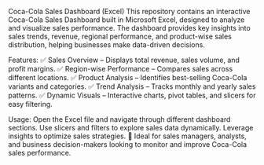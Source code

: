 Coca-Cola Sales Dashboard (Excel)
This repository contains an interactive Coca-Cola Sales Dashboard built in Microsoft Excel, designed to analyze and visualize sales performance. The dashboard provides key insights into sales trends, revenue, regional performance, and product-wise sales distribution, helping businesses make data-driven decisions.

Features:
✅ Sales Overview – Displays total revenue, sales volume, and profit margins.
✅ Region-wise Performance – Compares sales across different locations.
✅ Product Analysis – Identifies best-selling Coca-Cola variants and categories.
✅ Trend Analysis – Tracks monthly and yearly sales patterns.
✅ Dynamic Visuals – Interactive charts, pivot tables, and slicers for easy filtering.

Usage:
Open the Excel file and navigate through different dashboard sections.
Use slicers and filters to explore sales data dynamically.
Leverage insights to optimize sales strategies.
🔹 Ideal for sales managers, analysts, and business decision-makers looking to monitor and improve Coca-Cola sales performance.
